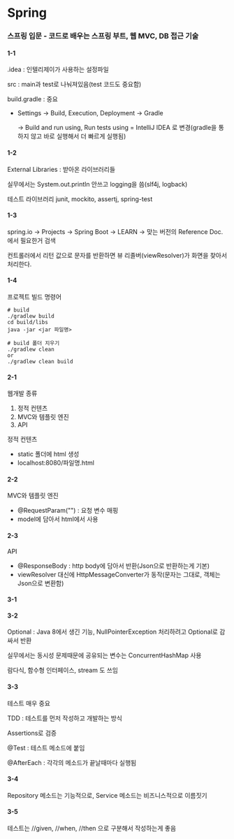 # Spring

### **스프링 입문 - 코드로 배우는 스프링 부트, 웹 MVC, DB 접근 기술**

#### 1-1

.idea : 인텔리제이가 사용하는 설정파일

src : main과 test로 나눠져있음(test 코드도 중요함)

build.gradle : 중요

- Settings  $\to$ Build, Execution, Deployment $\to$ Gradle

  $\to$ Build and run using, Run tests using = IntelliJ IDEA 로 변경(gradle을 통하지 않고 바로 실행해서 더 빠르게 실행됨)

#### 1-2

External Libraries : 받아온 라이브러리들

실무에서는 System.out.println 안쓰고 logging을 씀(slf4j, logback)

테스트 라이브러리 junit, mockito, assertj, spring-test

#### 1-3

spring.io $\to$ Projects $\to$ Spring Boot $\to$ LEARN $\to$ 맞는 버전의 Reference Doc. 에서 필요한거 검색

컨트롤러에서 리턴 값으로 문자를 반환하면 뷰 리졸버(viewResolver)가 화면을 찾아서 처리한다.

#### 1-4

프로젝트 빌드 명령어

```
# build
./gradlew build
cd build/libs
java -jar <jar 파일명>

# build 폴더 지우기
./gradlew clean
or
./gradlew clean build
```

#### 2-1

웹개발 종류

1. 정적 컨텐츠
2. MVC와 템플릿 엔진
3. API

정적 컨텐츠

- static 폴더에 html 생성
- localhost:8080/파일명.html

#### 2-2

MVC와 템플릿 엔진

- @RequestParam("") : 요청 변수 매핑
- model에 담아서 html에서 사용

#### 2-3

API

- @ResponseBody : http body에 담아서 반환(Json으로 반환하는게 기본)
- viewResolver 대신에 HttpMessageConverter가 동작(문자는 그대로, 객체는 Json으로 변환함)

#### 3-1

#### 3-2

Optional<class> : Java 8에서 생긴 기능, NullPointerException 처리하려고 Optional로 감싸서 반환

실무에서는 동시성 문제때문에 공유되는 변수는 ConcurrentHashMap 사용

람다식, 함수형 인터페이스, stream 도 쓰임

#### 3-3

테스트 매우 중요

TDD : 테스트를 먼저 작성하고 개발하는 방식

Assertions로 검증

@Test : 테스트 메소드에 붙임

@AfterEach : 각각의 메소드가 끝날때마다 실행됨

#### 3-4

Repository 메소드는 기능적으로, Service 메소드는 비즈니스적으로 이름짓기

#### 3-5

테스트는 //given, //when, //then 으로 구분해서 작성하는게 좋음
